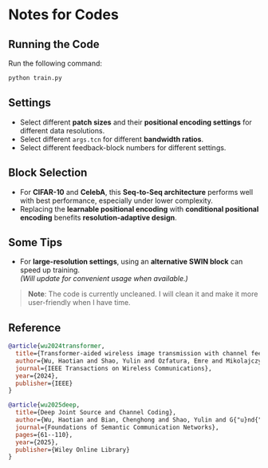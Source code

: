 # Notes for Codes

## Running the Code

Run the following command:

```bash
python train.py
```

## Settings

- Select different **patch sizes** and their **positional encoding settings** for different data resolutions.
- Select different `args.tcn` for different **bandwidth ratios**.
- Select different feedback-block numbers for different settings.

## Block Selection

- For **CIFAR-10** and **CelebA**, this **Seq-to-Seq architecture** performs well with best performance, especially under lower complexity.
- Replacing the **learnable positional encoding** with **conditional positional encoding** benefits **resolution-adaptive design**.

## Some Tips

- For **large-resolution settings**, using an **alternative SWIN block** can speed up training.  
  _(Will update for convenient usage when available.)_

> **Note**: The code is currently uncleaned. I will clean it and make it more user-friendly when I have time.  

## Reference

```bibtex
@article{wu2024transformer,
  title={Transformer-aided wireless image transmission with channel feedback},
  author={Wu, Haotian and Shao, Yulin and Ozfatura, Emre and Mikolajczyk, Krystian and G{\"u}nd{\"u}z, Deniz},
  journal={IEEE Transactions on Wireless Communications},
  year={2024},
  publisher={IEEE}
}

@article{wu2025deep,
  title={Deep Joint Source and Channel Coding},
  author={Wu, Haotian and Bian, Chenghong and Shao, Yulin and G{"u}nd{"u}z, Deniz},
  journal={Foundations of Semantic Communication Networks},
  pages={61--110},
  year={2025},
  publisher={Wiley Online Library}
}
